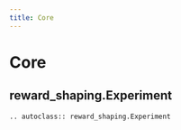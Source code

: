 ```yaml
---
title: Core
---
```


# Core

## reward_shaping.Experiment

```{eval-rst}
.. autoclass:: reward_shaping.Experiment
```

